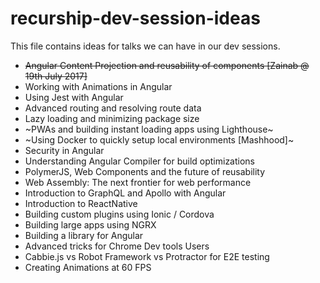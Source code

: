 # recurship-dev-session-ideas

This file contains ideas for talks we can have in our dev sessions.

- ~~Angular Content Projection and reusability of components [Zainab @ 19th July 2017]~~
- Working with Animations in Angular
- Using Jest with Angular
- Advanced routing and resolving route data
- Lazy loading and minimizing package size
- ~PWAs and building instant loading apps using Lighthouse~
- ~Using Docker to quickly setup local environments [Mashhood]~
- Security in Angular
- Understanding Angular Compiler for build optimizations
- PolymerJS, Web Components and the future of reusability
- Web Assembly: The next frontier for web performance
- Introduction to GraphQL and Apollo with Angular
- Introduction to ReactNative
- Building custom plugins using Ionic / Cordova
- Building large apps using NGRX
- Building a library for Angular
- Advanced tricks for Chrome Dev tools Users
- Cabbie.js vs Robot Framework vs Protractor for E2E testing
- Creating Animations at 60 FPS
